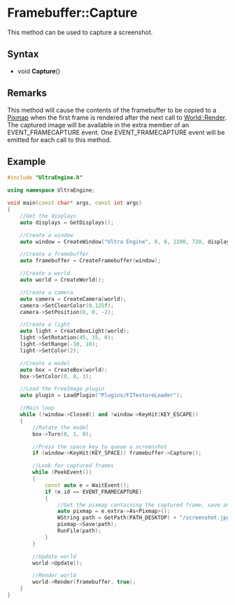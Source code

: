 # Framebuffer::Capture

This method can be used to capture a screenshot.

## Syntax

- void **Capture**()

## Remarks

This method will cause the contents of the framebuffer to be copied to a [Pixmap](Pixmap.md) when the first frame is rendered after the next call to [World::Render](World_Render.md). The captured image will be available in the extra member of an EVENT_FRAMECAPTURE event. One EVENT_FRAMECAPTURE event will be emitted for each call to this method.

## Example

```c++
#include "UltraEngine.h"

using namespace UltraEngine;

void main(const char* args, const int argc)
{
    //Get the displays
    auto displays = GetDisplays();

    //Create a window
    auto window = CreateWindow("Ultra Engine", 0, 0, 1280, 720, displays[0], WINDOW_TITLEBAR | WINDOW_CENTER);

    //Create a framebuffer
    auto framebuffer = CreateFramebuffer(window);

    //Create a world
    auto world = CreateWorld();

    //Create a camera
    auto camera = CreateCamera(world);
    camera->SetClearColor(0.125f);
    camera->SetPosition(0, 0, -2);

    //Create a light
    auto light = CreateBoxLight(world);
    light->SetRotation(45, 35, 0);
    light->SetRange(-10, 10);
    light->SetColor(2);

    //Create a model
    auto box = CreateBox(world);
    box->SetColor(0, 0, 1);

    //Load the FreeImage plugin
    auto plugin = LoadPlugin("Plugins/FITextureLoader");

    //Main loop
    while (!window->Closed() and !window->KeyHit(KEY_ESCAPE))
    {
        //Rotate the model
        box->Turn(0, 1, 0);

        //Press the space key to queue a screenshot
        if (window->KeyHit(KEY_SPACE)) framebuffer->Capture();

        //Look for captured frames
        while (PeekEvent())
        {
            const auto e = WaitEvent();
            if (e.id == EVENT_FRAMECAPTURE)
            {
                //Get the pixmap containing the captured frame, save and open it
                auto pixmap = e.extra->As<Pixmap>();
                WString path = GetPath(PATH_DESKTOP) + "/screenshot.jpg";
                pixmap->Save(path);
                RunFile(path);
            }
        }

        //Update world
        world->Update();

        //Render world
        world->Render(framebuffer, true);
    }
}
```
